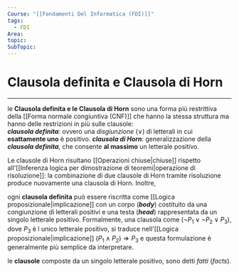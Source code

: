 ```yaml
---
Course: "[[Fondamenti Del Informatica (FDI)]]"
tags:
  - FDI
Area: 
topic: 
SubTopic:
---
```


# Clausola definita e Clausola di Horn
---
le **Clausola definita e le Clausola di Horn** sono una forma più restrittiva della [[Forma normale congiuntiva (CNF)]] che hanno la stessa struttura ma hanno delle restrizioni in più sulle clausole:  
***clausola definita***: ovvero una *disgiunzione* ($\lor$) di letterali in cui **esattamente uno** è positivo.
***clausola di Horn***: generalizzazione della ***clausola definita***, che consente **al massimo** un letterale positivo.

Le clausole di Horn risultano [[Operazioni chiuse|chiuse]] rispetto all'[[Inferenza logica per dimostrazione di teoremi|operazione di risoluzione]]: la combinazione di due clausole di Horn tramite risoluzione produce nuovamente una clausola di Horn. Inoltre, 

ogni **clausola definita** può essere riscritta come [[Logica proposizionale|implicazione]] con un corpo (***body***) costituito da una congiunzione di letterali positivi e una testa (***head***) rappresentata da un singolo letterale positivo. Formalmente, una clausola come $(\neg P_1 \lor \neg P_2 \lor P_3)$, dove $P_3$ è l unico letterale positivo, si traduce nell'[[Logica proposizionale|implicazione]] $(P_1 \land P_2) \Rightarrow P_3$ e questa formulazione è generalmente più semplice da interpretare.

le **clausole** composte da un singolo letterale positivo, sono detti *fatti* (*facts*).





